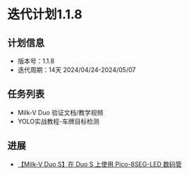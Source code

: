 # 迭代计划1.1.8

## 计划信息

- 版本号：1.1.8
- 迭代周期：14天 2024/04/24-2024/05/07

## 任务列表

- Milk-V Duo 验证文档/教学视频
- YOLO实战教程-车牌目标检测


## 进展

- [【Milk-V Duo S】在 Duo S 上使用 Pico-8SEG-LED 数码管](https://www.bilibili.com/video/BV1jpLyzgE3T/?spm_id_from=333.1387.homepage.video_card.click&vd_source=417238cd96b1b549d14bcb35a9da3cf0)
